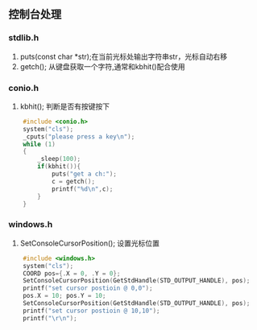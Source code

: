 ## 控制台处理
### stdlib.h
1. puts(const char *str);在当前光标处输出字符串str，光标自动右移
2. getch(); 从键盘获取一个字符,通常和kbhit()配合使用

### conio.h 
1. kbhit(); 判断是否有按键按下
```c
    #include <conio.h>
    system("cls");
    _cputs("please press a key\n");
    while (1)
    {
        _sleep(100);
        if(kbhit()){
            puts("get a ch:");
            c = getch();
            printf("%d\n",c);
        }
    }
```
### windows.h
1. SetConsoleCursorPosition(); 设置光标位置
```c
    #include <windows.h>
    system("cls");
    COORD pos={.X = 0, .Y = 0};
    SetConsoleCursorPosition(GetStdHandle(STD_OUTPUT_HANDLE), pos);
    printf("set cursor postioin @ 0,0");
    pos.X = 10; pos.Y = 10;
    SetConsoleCursorPosition(GetStdHandle(STD_OUTPUT_HANDLE), pos);
    printf("set cursor postioin @ 10,10");
    printf("\r\n");
```
